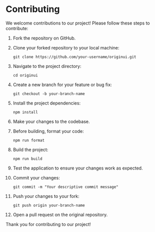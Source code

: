 # Contributing

We welcome contributions to our project! Please follow these steps to contribute:

1. Fork the repository on GitHub.

2. Clone your forked repository to your local machine:

   ```
   git clone https://github.com/your-username/originui.git
   ```

3. Navigate to the project directory:

   ```
   cd originui
   ```

4. Create a new branch for your feature or bug fix:

   ```
   git checkout -b your-branch-name
   ```

5. Install the project dependencies:

   ```
   npm install
   ```

6. Make your changes to the codebase.

7. Before building, format your code:

   ```
   npm run format
   ```

8. Build the project:

   ```
   npm run build
   ```

9. Test the application to ensure your changes work as expected.

10. Commit your changes:

    ```
    git commit -m "Your descriptive commit message"
    ```

11. Push your changes to your fork:

    ```
    git push origin your-branch-name
    ```

12. Open a pull request on the original repository.

Thank you for contributing to our project!
